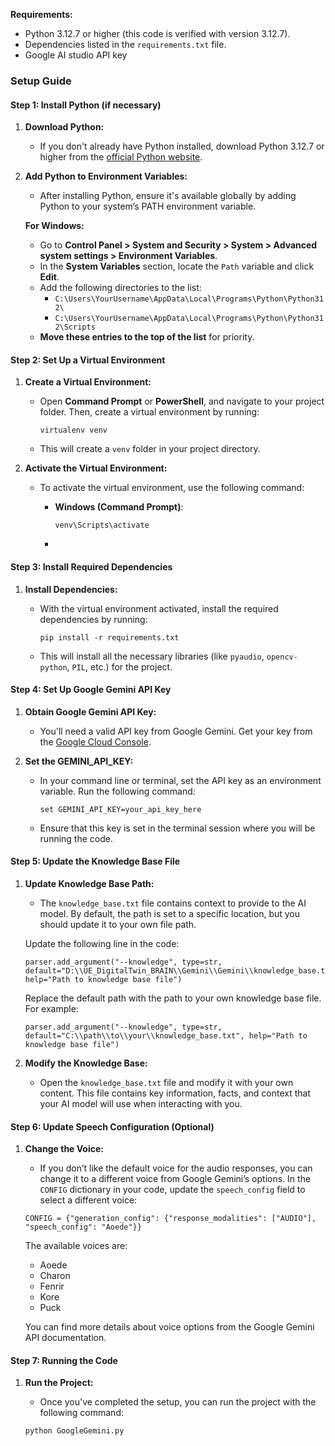 **Requirements:**

- Python 3.12.7 or higher (this code is verified with version 3.12.7).
- Dependencies listed in the `requirements.txt` file.
- Google AI studio API key

### **Setup Guide**

#### **Step 1: Install Python (if necessary)**

1. **Download Python:**

   - If you don't already have Python installed, download Python 3.12.7 or higher from the [official Python website](https://www.python.org/downloads/).

2. **Add Python to Environment Variables:**

   - After installing Python, ensure it's available globally by adding Python to your system’s PATH environment variable.

   **For Windows:**

   - Go to **Control Panel > System and Security > System > Advanced system settings > Environment Variables**.
   - In the **System Variables** section, locate the `Path` variable and click **Edit**.
   - Add the following directories to the list:
     - `C:\Users\YourUsername\AppData\Local\Programs\Python\Python312\`
     - `C:\Users\YourUsername\AppData\Local\Programs\Python\Python312\Scripts`
   - **Move these entries to the top of the list** for priority.

#### **Step 2: Set Up a Virtual Environment**

1. **Create a Virtual Environment:**

   - Open **Command Prompt** or **PowerShell**, and navigate to your project folder. Then, create a virtual environment by running:

     ```
     virtualenv venv
     ```

   - This will create a `venv` folder in your project directory.

2. **Activate the Virtual Environment:**

   - To activate the virtual environment, use the following command:

     - **Windows (Command Prompt)**:

       ```
       venv\Scripts\activate
       ```

     - 

#### **Step 3: Install Required Dependencies**

1. **Install Dependencies:**

   - With the virtual environment activated, install the required dependencies by running:

     ```
     pip install -r requirements.txt
     ```

   - This will install all the necessary libraries (like `pyaudio`, `opencv-python`, `PIL`, etc.) for the project.

#### **Step 4: Set Up Google Gemini API Key**

1. **Obtain Google Gemini API Key:**

   - You'll need a valid API key from Google Gemini. Get your key from the [Google Cloud Console](https://aistudio.google.com/prompts/new_chat).

2. **Set the GEMINI_API_KEY:**

   - In your command line or terminal, set the API key as an environment variable. Run the following command:

     ```
     set GEMINI_API_KEY=your_api_key_here
     ```

   - Ensure that this key is set in the terminal session where you will be running the code.

#### **Step 5: Update the Knowledge Base File**

1. **Update Knowledge Base Path:**

   - The `knowledge_base.txt` file contains context to provide to the AI model. By default, the path is set to a specific location, but you should update it to your own file path.

   Update the following line in the code:

   ```
   parser.add_argument("--knowledge", type=str, default="D:\\UE_DigitalTwin_BRAIN\\Gemini\\Gemini\\knowledge_base.txt", help="Path to knowledge base file")
   ```

   Replace the default path with the path to your own knowledge base file. For example:

   ```
   parser.add_argument("--knowledge", type=str, default="C:\\path\\to\\your\\knowledge_base.txt", help="Path to knowledge base file")
   ```

2. **Modify the Knowledge Base:**

   - Open the `knowledge_base.txt` file and modify it with your own content. This file contains key information, facts, and context that your AI model will use when interacting with you.

#### **Step 6: Update Speech Configuration (Optional)**

1. **Change the Voice:**

   - If you don’t like the default voice for the audio responses, you can change it to a different voice from Google Gemini’s options. In the `CONFIG` dictionary in your code, update the `speech_config` field to select a different voice:

   ```
   CONFIG = {"generation_config": {"response_modalities": ["AUDIO"], "speech_config": "Aoede"}}
   ```

   The available voices are:

   - Aoede
   - Charon
   - Fenrir
   - Kore
   - Puck

   You can find more details about voice options from the Google Gemini API documentation.

#### **Step 7: Running the Code**

1. **Run the Project:**

   - Once you've completed the setup, you can run the project with the following command:

   ```
   python GoogleGemini.py
   ```

   
